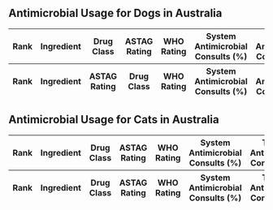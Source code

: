 <head>
<script
  src="https://code.jquery.com/jquery-3.4.1.min.js"
  integrity="sha256-CSXorXvZcTkaix6Yvo6HppcZGetbYMGWSFlBw8HfCJo="
  crossorigin="anonymous"></script>
<link rel="stylesheet" type="text/css" href="https://cdn.datatables.net/1.10.20/css/jquery.dataTables.min.css">
<link rel="stylesheet" type="text/css" href="https://cdn.datatables.net/buttons/1.6.1/css/buttons.dataTables.min.css">
<script type="text/javascript" language="javascript" src="https://code.jquery.com/jquery-3.3.1.js"></script>
<script type="text/javascript" language="javascript" src="https://cdn.datatables.net/1.10.20/js/jquery.dataTables.min.js"></script>
<script type="text/javascript" language="javascript" src="https://cdn.datatables.net/buttons/1.6.1/js/dataTables.buttons.min.js"></script>
<script type="text/javascript" language="javascript" src="https://cdnjs.cloudflare.com/ajax/libs/jszip/3.1.3/jszip.min.js"></script>
<script type="text/javascript" language="javascript" src="https://cdnjs.cloudflare.com/ajax/libs/pdfmake/0.1.53/pdfmake.min.js"></script>
<script type="text/javascript" language="javascript" src="https://cdnjs.cloudflare.com/ajax/libs/pdfmake/0.1.53/vfs_fonts.js"></script>
<script type="text/javascript" language="javascript" src="https://cdn.datatables.net/buttons/1.6.1/js/buttons.html5.min.js"></script>

<script>

  $(document).ready(function() {
      $('#dogs').DataTable( {
  	"ajax": "dogs.json",
	dom: 'Bfrtip',
        buttons: ['copyHtml5',
            'csvHtml5'],
  	"columnDefs": [ {
		"type": "ratings",
      		"targets": -4
        } ]
      } );
  } );
  </script>
  <script>
  $.fn.dataTable.ext.type.order['ratings-pre'] = function ( d ) {
    switch ( d ) {
        case 'Low':    return 1;
        case 'Medium': return 2;
        case 'High':   return 3;
    }
    return 0;
  };
  $(document).ready(function() {
      $('#cats').DataTable( {
          "ajax": "cats.json",
	dom: 'Bfrtip',
        buttons: ['copyHtml5',
            'csvHtml5'],
	  "columnDefs": [ {
	      "type": "ratings",
	      "targets": -5
        } ]
      } );
  } );
  </script>
</head>



<h2>Antimicrobial Usage for Dogs in Australia</h2>


<table id="dogs" class="display" style="width:100%">
        <thead>
            <tr>
		<th>Rank</th>
                <th>Ingredient</th>
		<th>Drug Class</th>
		<th>ASTAG Rating</th>
                <th>WHO Rating</th>
                <th>System Antimicrobial Consults (%)</th>
                <th>Topical Antimicrobial Consults (%)</th>
            </tr>
        </thead>
        <tfoot>
            <tr>
		<th>Rank</th>
                <th>Ingredient</th>
		<th>ASTAG Rating</th>
                <th>Drug Class</th>
                <th>WHO Rating</th>
                <th>System Antimicrobial Consults (%)</th>
                <th>Topical Antimicrobial Consults (%)</th>
            </tr>
        </tfoot>
 </table>
 
 <h2>Antimicrobial Usage for Cats in Australia</h2>
 
 <table id="cats" class="display" style="width:100%">
        <thead>
            <tr>
		<th>Rank</th>
                <th>Ingredient</th>
		<th>Drug Class</th>
		<th>ASTAG Rating</th>
                <th>WHO Rating</th>
                <th>System Antimicrobial Consults (%)</th>
                <th>Topical Antimicrobial Consults (%)</th>
            </tr>
        </thead>
        <tfoot>
            <tr>
		<th>Rank</th>
                <th>Ingredient</th>
		<th>Drug Class</th>
                <th>ASTAG Rating</th>
                <th>WHO Rating</th>
                <th>System Antimicrobial Consults (%)</th>
                <th>Topical Antimicrobial Consults (%)</th>
            </tr>
        </tfoot>
 </table>

